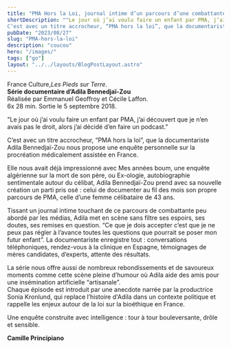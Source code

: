 ```yaml
---
title: "PMA Hors la Loi, journal intime d’un parcours d’une combattante"
shortDescription: ""Le jour où j’ai voulu faire un enfant par PMA, j’ai découvert que je n’en avais pas le droit, alors j’ai décidé d’en faire un podcast."<br/> 
C’est avec un titre accrocheur, “PMA hors la loi”, que la documentariste Adila Bennedjaï-Zou nous propose une enquête personnelle sur la procréation médicalement assistée en France."
pubDate: "2023/08/27"
slug: "PMA-hors-la-loi"
description: "coucou"
hero: "/images/"
tags: ["go"]
layout: "../../layouts/BlogPostLayout.astro"
---
```

France Culture,*Les Pieds sur Terre*.<br/>
**Série documentaire d’Adila Bennedjaï-Zou**<br/>
Réalisée par Emmanuel Geoffroy et Cécile Laffon.<br/> 
6x 28 min. Sortie le 5 septembre 2018.<br/>

"Le jour où j’ai voulu faire un enfant par PMA, j’ai découvert que je n’en avais pas le droit, alors j’ai décidé d’en faire un podcast." 

C’est avec un titre accrocheur, “PMA hors la loi”, que la documentariste Adila Bennedjaï-Zou nous propose une enquête personnelle sur la procréation médicalement assistée en France.

Elle nous avait déjà impressionné avec Mes années boum, une enquête algérienne sur la mort de son père, ou Ex-ologie, autobiographie sentimentale autour du célibat, Adila Bennedjaï-Zou prend avec sa nouvelle création un parti pris osé : celui de documenter au fil des mois son propre parcours de PMA, celle d’une femme célibataire de 43 ans. 

Tissant un journal intime touchant de ce parcours de combattante peu abordé par les médias, Adila met en scène sans filtre ses espoirs, ses doutes, ses remises en question. “Ce que je dois accepter c’est que je ne peux pas régler à l’avance toutes les questions que pourrait se poser mon futur enfant”.
La documentariste enregistre tout : conversations téléphoniques, rendez-vous à la clinique en Espagne, témoignages de mères candidates, d’experts, attente des résultats. 

La série nous offre aussi de nombreux rebondissements et de savoureux moments comme cette scène pleine d’humour où Adila aide des amis pour une insémination artificielle “artisanale”.<br/> 
Chaque épisode est introduit par une anecdote narrée par la productrice Sonia Kronlund, qui replace l’histoire d'Adila dans un contexte politique et rappelle les enjeux  autour de la loi sur la bioéthique en France. 

Une enquête construite avec intelligence : tour à tour bouleversante, drôle et sensible.

**Camille Principiano**